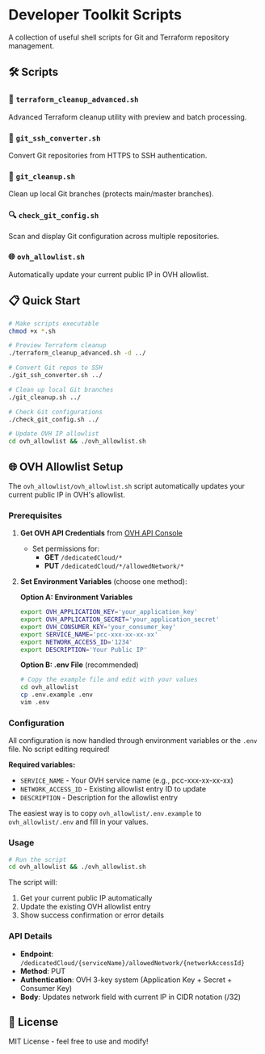 # Developer Toolkit Scripts

A collection of useful shell scripts for Git and Terraform repository management.

## 🛠️ Scripts

### 🧹 `terraform_cleanup_advanced.sh`

Advanced Terraform cleanup utility with preview and batch processing.

### 🔄 `git_ssh_converter.sh`

Convert Git repositories from HTTPS to SSH authentication.

### 🧹 `git_cleanup.sh`

Clean up local Git branches (protects main/master branches).

### 🔍 `check_git_config.sh`

Scan and display Git configuration across multiple repositories.

### 🌐 `ovh_allowlist.sh`

Automatically update your current public IP in OVH allowlist.

## 📋 Quick Start

```bash
# Make scripts executable
chmod +x *.sh

# Preview Terraform cleanup
./terraform_cleanup_advanced.sh -d ../

# Convert Git repos to SSH
./git_ssh_converter.sh ../

# Clean up local Git branches
./git_cleanup.sh ../

# Check Git configurations
./check_git_config.sh ../

# Update OVH IP allowlist
cd ovh_allowlist && ./ovh_allowlist.sh
```

## 🌐 OVH Allowlist Setup

The `ovh_allowlist/ovh_allowlist.sh` script automatically updates your current public IP in OVH's allowlist.

### Prerequisites

1. **Get OVH API Credentials** from [OVH API Console](https://eu.api.ovh.com/createToken/)
   - Set permissions for:
     - **GET** `/dedicatedCloud/*`
     - **PUT** `/dedicatedCloud/*/allowedNetwork/*`

2. **Set Environment Variables** (choose one method):

   **Option A: Environment Variables**

   ```bash
   export OVH_APPLICATION_KEY='your_application_key'
   export OVH_APPLICATION_SECRET='your_application_secret'
   export OVH_CONSUMER_KEY='your_consumer_key'
   export SERVICE_NAME='pcc-xxx-xx-xx-xx'
   export NETWORK_ACCESS_ID='1234'
   export DESCRIPTION='Your Public IP'
   ```

   **Option B: .env File** (recommended)

   ```bash
   # Copy the example file and edit with your values
   cd ovh_allowlist
   cp .env.example .env
   vim .env
   ```

### Configuration

All configuration is now handled through environment variables or the `.env` file. No script editing required!

**Required variables:**

- `SERVICE_NAME` - Your OVH service name (e.g., pcc-xxx-xx-xx-xx)
- `NETWORK_ACCESS_ID` - Existing allowlist entry ID to update
- `DESCRIPTION` - Description for the allowlist entry

The easiest way is to copy `ovh_allowlist/.env.example` to `ovh_allowlist/.env` and fill in your values.

### Usage

```bash
# Run the script
cd ovh_allowlist && ./ovh_allowlist.sh
```

The script will:

1. Get your current public IP automatically
2. Update the existing OVH allowlist entry
3. Show success confirmation or error details

### API Details

- **Endpoint**: `/dedicatedCloud/{serviceName}/allowedNetwork/{networkAccessId}`
- **Method**: PUT
- **Authentication**: OVH 3-key system (Application Key + Secret + Consumer Key)
- **Body**: Updates network field with current IP in CIDR notation (/32)

## 📄 License

MIT License - feel free to use and modify!
